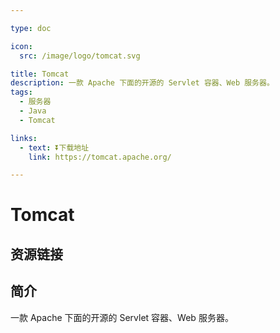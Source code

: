 ```yaml
---

type: doc

icon:
  src: /image/logo/tomcat.svg

title: Tomcat
description: 一款 Apache 下面的开源的 Servlet 容器、Web 服务器。
tags:
  - 服务器
  - Java
  - Tomcat

links:
  - text: ⏬下载地址
    link: https://tomcat.apache.org/

---
```


<ShowLogo />

# Tomcat

<ShowTags />

<ShowBreadcrumb />

## 资源链接

<ShowLinks />

## 简介

一款 Apache 下面的开源的 Servlet 容器、Web 服务器。
